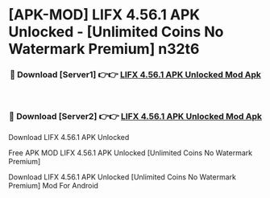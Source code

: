 # [APK-MOD] LIFX 4.56.1 APK Unlocked - [Unlimited Coins No Watermark Premium] n32t6



<div align="center">
<h3>🔴 Download [Server1] 👉👉 <a href="https://momento.my/?title=LIFX_4.56.1_APK_Unlocked">LIFX 4.56.1 APK Unlocked Mod Apk</a></h3><br>

<h3>🔴 Download [Server2] 👉👉 <a href="https://momento.my/?title=LIFX_4.56.1_APK_Unlocked">LIFX 4.56.1 APK Unlocked Mod Apk</a></h3>
</div>



Download LIFX 4.56.1 APK Unlocked 

Free APK MOD LIFX 4.56.1 APK Unlocked [Unlimited Coins No Watermark Premium]

Download LIFX 4.56.1 APK Unlocked [Unlimited Coins No Watermark Premium] Mod For Android
